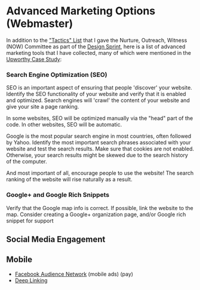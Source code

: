 # Advanced Marketing Options (Webmaster)

In addition to the ["Tactics" List](http://s3.amazonaws.com/Website_Properties_UGC/market-your-church/documents/STEP_4_IMPLEMENTATION_HOMEWORK.PDF) that I gave the Nurture, Outreach, Witness (NOW) Committee as part of the [Design Sprint](design_sprint.md), here is a list of advanced marketing tools that I have collected, many of which were mentioned in the [Upworthy Case Study](upworthy_case_study.md):

### Search Engine Optimization (SEO)
SEO is an important aspect of ensuring that people 'discover' your website. Identify the SEO functionality of your website and verify that it is enabled and optimized. Search engines will 'crawl' the content of your website and give your site a page ranking. 

In some websites, SEO will be optimized manually via the "head" part of the code. In other websites, SEO will be automatic. 

Google is the most popular search engine in most countries, often followed by Yahoo. Identify the most important search phrases associated with your website and test the search results. Make sure that cookies are not enabled. Otherwise, your search results might be skewed due to the search history of the computer. 

And most important of all, encourage people to use the website! The search ranking of the website will rise naturally as a result.

### Google+ and Google Rich Snippets
Verify that the Google map info is correct. If possible, link the website to the map. Consider creating a Google+ organization page, and/or Google rich snippet for support

## Social Media Engagement

## Mobile
* [Facebook Audience Network](https://www.facebook.com/business/news/audience-network) (mobile ads) (pay)
* [Deep Linking](http://en.wikipedia.org/wiki/Mobile_deep_linking)



